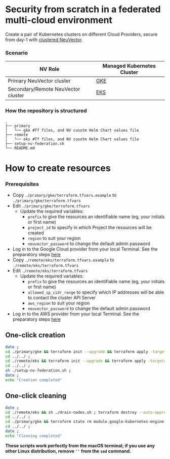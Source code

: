 # Security from scratch in a federated multi-cloud environment

Create a pair of Kubernetes clusters on different Cloud Providers, secure from day-1 with [clustered NeuVector](https://open-docs.neuvector.com/navigation/multicluster).

### Scenario

| NV Role | Managed Kubernetes Cluster |
| ------- | -------------------------- |
| Primary NeuVector cluster | [GKE](https://github.com/glovecchi0/neuvector-tf/tree/main/tf-modules/google-cloud/gke) |
| Secondary/Remote NeuVector cluster | [EKS](https://github.com/glovecchi0/neuvector-tf/tree/main/tf-modules/aws/eks) |

### How the repository is structured

```
.
├── primary
│   └── gke #Tf files, and NV cusotm Helm Chart values file
├── remote
│   └── eks #Tf files, and NV cusotm Helm Chart values file
├── setup-nv-federation.sh
└── README.md

```

# How to create resources

### Prerequisites

- Copy `./primary/gke/terraform.tfvars.example` to `./primary/gke/terraform.tfvars`
- Edit `./primary/gke/terraform.tfvars`
  - Update the required variables:
    -  `prefix` to give the resources an identifiable name (eg, your initials or first name)
    -  `project_id` to specify in which Project the resources will be created
    -  `region` to suit your region
    -  `neuvector_password` to change the default admin password
- Log in to the Google Cloud provider from your local Terminal. See the preparatory steps [here](https://github.com/glovecchi0/neuvector-tf/tree/main/tf-modules/google-cloud/README.md)
- Copy `./remote/eks/terraform.tfvars.example` to `./remote/eks/terraform.tfvars`
- Edit `./remote/eks/terraform.tfvars`
  - Update the required variables:
    -  `prefix` to give the resources an identifiable name (eg, your initials or first name)
    -  `allowed_ip_cidr_range` to specify which IP addresses will be able to contact the cluster API Server
    -  `aws_region` to suit your region
    -  `neuvector_password` to change the default admin password
- Log in to the AWS provider from your local Terminal. See the preparatory steps [here](https://github.com/glovecchi0/neuvector-tf/tree/main/tf-modules/aws/README.md)

## One-click creation

```bash
date ;
cd ./primary/gke && terraform init --upgrade && terraform apply -target=module.google-kubernetes-engine --auto-approve && terraform apply --auto-approve ;
cd ../../ ;
cd ./remote/eks && terraform init --upgrade && terraform apply -target=module.aws-elastic-kubernetes-service --auto-approve && terraform apply --auto-approve ;
cd ../../ ;
sh ./setup-nv-federation.sh ;
date ;
echo "Creation completed"
```

## One-click cleaning

```bash
date ;
cd ./remote/eks && sh ./drain-nodes.sh ; terraform destroy --auto-approve ;
cd ../../ ;
cd ./primary/gke && terraform state rm module.google-kubernetes-engine.local_file.kube-config-export ; terraform destroy -target=module.google-kubernetes-engine --auto-approve ; terraform destroy --auto-approve ;
cd ../../ ;
date ;
echo "Cleaning completed"
```

**These scripts work perfectly from the macOS terminal; if you use any other Linux distribution, remove `''` from the `sed` command.**
